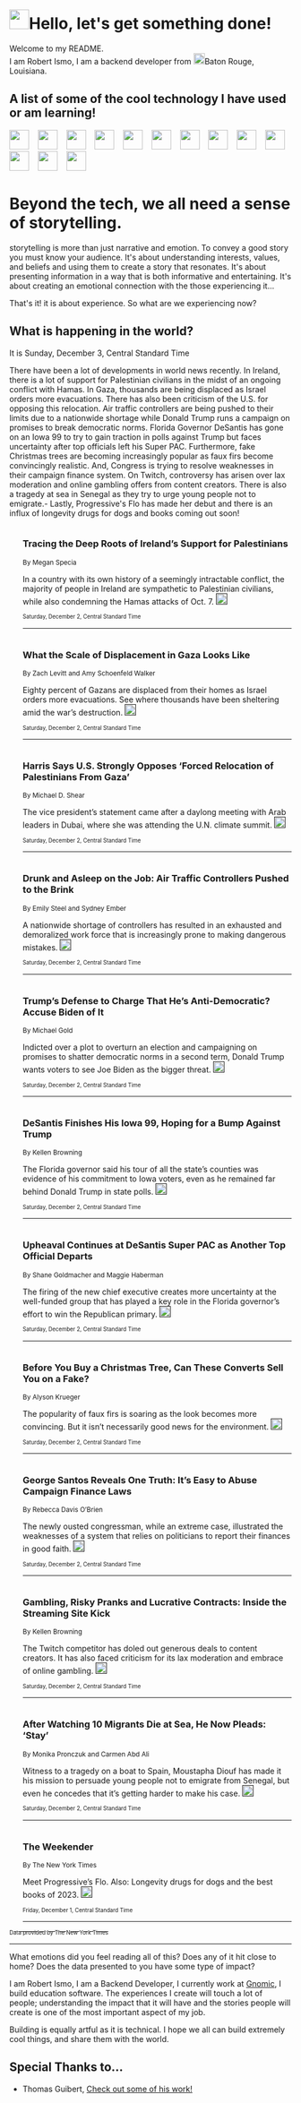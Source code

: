 <h1><img src="https://emojis.slackmojis.com/emojis/images/1643514375/3493/hot-coffee.gif?1643514375" width="35"/>Hello, let's get something done!</h1>

<p>Welcome to my README.<br/>
I am Robert Ismo, I am a backend developer from <img src="https://emojis.slackmojis.com/emojis/images/1638395689/50435/moulin_rouge.png?1638395689" width="20"/>Baton Rouge, Louisiana.</p>
<h2>A list of some of the cool technology I have used or am learning!</h2>
<p>
<img src="https://emojis.slackmojis.com/emojis/images/1643516091/21142/meow_bongotap.gif?1643516091" width="35" alt="">
<img src="https://img.shields.io/badge/Favorite%20Frontend%20Framework-SvelteKit-f83903" alt="">
<img src="https://img.shields.io/badge/Second%20Favorite-Vue-40b581" alt="">
<img src="https://img.shields.io/badge/Most%20Used%20Runtime-Nodejs-78b061" alt="">
<img src="https://emojis.slackmojis.com/emojis/images/1643517416/34482/fire.gif?1643517416" width="35" alt="">
<img src="https://img.shields.io/badge/Javascript%20But%20Better-Typescript-0078ca" alt="">
<img src="https://img.shields.io/badge/Favorite%20Language-Elixir-3e244d" alt="">
<img src="https://img.shields.io/badge/Containerize%20Everything-Docker-6ac9ef" alt="">
<img src="https://emojis.slackmojis.com/emojis/images/1643514596/5999/meow_party.gif?1643514596" width="35" alt="">
<img src="https://img.shields.io/badge/API%20Love%20Language-Graphql-de32a5" alt="">
<img src="https://img.shields.io/badge/Our%20Favorite%20Version%20Controller-Git-e94f33" alt="">
<img src="https://img.shields.io/badge/Favorite%20Database-Redis-d42d1d" alt="">
<img src="https://emojis.slackmojis.com/emojis/images/1643514559/5584/deployparrot.gif?1643514559" width="35" alt="">
<img src="https://img.shields.io/badge/Container%20Interstate-RabbitMQ-f66200" alt="">
<img src="https://img.shields.io/badge/Gotta%20Learn-Kubernetes-316adf" alt="">
<img src="https://img.shields.io/badge/Really%20Mature%20Now-WASM-654fef" alt="">
<img src="https://emojis.slackmojis.com/emojis/images/1666642497/61942/dance_vibe.gif?1666642497" width="35" alt="">
<img src="https://img.shields.io/badge/For%20My%20M1-ARM64-657d96" alt="">
<img src="https://img.shields.io/badge/Loving%20This%20So%20Much-TailwindCSS-17bcb5" alt="">
<img src="https://img.shields.io/badge/Cool%20Build%20Tool-Vite-f9cb24" alt="">
<img src="https://emojis.slackmojis.com/emojis/images/1669231376/62819/working-on-it.gif?1669231376" width="35" alt="">
<img src="https://img.shields.io/badge/Fun%20and%20Easy%20Database-MongoDB-5f8c49" alt="">
<img src="https://img.shields.io/badge/JS%20Life%20Support-NPM-c73737" alt="">
<img src="https://img.shields.io/badge/I%20Liked%20It-DynamoDB-0073b9" alt="">
<img src="https://emojis.slackmojis.com/emojis/images/1643514045/46/question.gif?1643514045" width="35" alt="">
<img src="https://img.shields.io/badge/cool-React-60d6f9" alt="">
<img src="https://img.shields.io/badge/Future%20Big%20Project-Lambda-f37e00" alt="">
<img src="https://img.shields.io/badge/NPM%20But%20Better-PNPM-f1aa07" alt="">
<img src="https://emojis.slackmojis.com/emojis/images/1643514943/9662/fbwow.gif?1643514943" width="35" alt="">
<img src="https://img.shields.io/badge/First%20Language-C-662079" alt="">
<img src="https://img.shields.io/badge/Where%20I%20Deploy%20Frontend-Vercel-000000" alt="">
<img src="https://img.shields.io/badge/Who%20Does%20not%20Want%20an%20App-Swift-f9492a" alt="">
<img src="https://emojis.slackmojis.com/emojis/images/1643514058/151/javascript.png?1643514058" width="35" alt="">
<img src="https://img.shields.io/badge/cool-Python-fbd542" alt="">
<img src="https://img.shields.io/badge/Favorite%20Something-Stripe-656cdc" alt="">
<img src="https://img.shields.io/badge/Of%20Course-HTML5-ed6327" alt="">
<img src="https://emojis.slackmojis.com/emojis/images/1660415405/60731/bomb.gif?1660415405" width="35" alt="">
<img src="https://img.shields.io/badge/hate-CSS-2964ec" alt="">
<img src="https://img.shields.io/badge/Learning-CircleCI-141215" alt="">
<img src="https://img.shields.io/badge/Learning-Rust-fbbb3b" alt="">
<img src="https://emojis.slackmojis.com/emojis/images/1660415397/60712/writing-hand.gif?1660415397" width="35" alt="">
<img src="https://img.shields.io/badge/Dev%20Browser%20of%20Choice-Firefox-cc4e26" alt="">
<img src="https://img.shields.io/badge/Recoverying%20From%20Windows-UNIX-1781e3" alt="">
<img src="https://img.shields.io/badge/LOVE-LogSeq-90c1c2" alt="">
<img src="https://emojis.slackmojis.com/emojis/images/1643514066/223/kirby.gif?1643514066" width="35" alt="">
<img src="https://img.shields.io/badge/Daily%20Driver-MacOS-e6e6e8" alt="">
<img src="https://img.shields.io/badge/Git%20Server-Github-000000" alt="">
<img src="https://img.shields.io/badge/enjoyable-EC2-f17428" alt="">
<img src="https://emojis.slackmojis.com/emojis/images/1643514239/2069/excited.gif?1643514239" width="35" alt="">
</p>
<h1>Beyond the tech, we all need a sense of storytelling.</h1>
<p>storytelling is more than just narrative and emotion. To convey a good story you must know your audience. It's about understanding interests, values, and beliefs and using them to create a story that resonates. It's about presenting information in a way that is both informative and entertaining. It's about creating an emotional connection with the those experiencing it...</p>
<p>That's it! it is about experience. So what are we experiencing now?</p>
<h2>What is happening in the world?</h2>
<p>It is Sunday, December 3, Central Standard Time</p>
<p>
There have been a lot of developments in world news recently. In Ireland, there is a lot of support for Palestinian civilians in the midst of an ongoing conflict with Hamas. In Gaza, thousands are being displaced as Israel orders more evacuations. There has also been criticism of the U.S. for opposing this relocation. Air traffic controllers are being pushed to their limits due to a nationwide shortage while Donald Trump runs a campaign on promises to break democratic norms. Florida Governor DeSantis has gone on an Iowa 99 to try to gain traction in polls against Trump but faces uncertainty after top officials left his Super PAC. Furthermore, fake Christmas trees are becoming increasingly popular as faux firs become convincingly realistic. And, Congress is trying to resolve weaknesses in their campaign finance system. On Twitch, controversy has arisen over lax moderation and online gambling offers from content creators. There is also a tragedy at sea in Senegal as they try to urge young people not to emigrate.- Lastly, Progressive&#39;s Flo has made her debut and there is an influx of longevity drugs for dogs and books coming out soon!</p>
<ol>
<img src="https://img.shields.io/badge/-world-blue" alt="">
<h3>Tracing the Deep Roots of Ireland’s Support for Palestinians</h3>
<sub>By Megan Specia</sub>
<p>In a country with its own history of a seemingly intractable conflict, the majority of people in Ireland are sympathetic to Palestinian civilians, while also condemning the Hamas attacks of Oct. 7.  <a href=""><img src="https://developer.nytimes.com/files/poweredby_nytimes_30b.png?v=1583354208352" height="20"></a></p>
<sub><sub>Saturday, December 2, Central Standard Time</sub></sub>
<hr/>
<img src="https://img.shields.io/badge/-world-blue" alt="">
<h3>What the Scale of Displacement in Gaza Looks Like</h3>
<sub>By Zach Levitt and Amy Schoenfeld Walker</sub>
<p>Eighty percent of Gazans are displaced from their homes as Israel orders more evacuations. See where thousands have been sheltering amid the war’s destruction.  <a href=""><img src="https://developer.nytimes.com/files/poweredby_nytimes_30b.png?v=1583354208352" height="20"></a></p>
<sub><sub>Saturday, December 2, Central Standard Time</sub></sub>
<hr/>
<img src="https://img.shields.io/badge/-world-blue" alt="">
<h3>Harris Says U.S. Strongly Opposes ‘Forced Relocation of Palestinians From Gaza’</h3>
<sub>By Michael D. Shear</sub>
<p>The vice president’s statement came after a daylong meeting with Arab leaders in Dubai, where she was attending the U.N. climate summit.  <a href=""><img src="https://developer.nytimes.com/files/poweredby_nytimes_30b.png?v=1583354208352" height="20"></a></p>
<sub><sub>Saturday, December 2, Central Standard Time</sub></sub>
<hr/>
<img src="https://img.shields.io/badge/-business-blue" alt="">
<h3>Drunk and Asleep on the Job: Air Traffic Controllers Pushed to the Brink</h3>
<sub>By Emily Steel and Sydney Ember</sub>
<p>A nationwide shortage of controllers has resulted in an exhausted and demoralized work force that is increasingly prone to making dangerous mistakes.  <a href=""><img src="https://developer.nytimes.com/files/poweredby_nytimes_30b.png?v=1583354208352" height="20"></a></p>
<sub><sub>Saturday, December 2, Central Standard Time</sub></sub>
<hr/>
<img src="https://img.shields.io/badge/-us-blue" alt="">
<h3>Trump’s Defense to Charge That He’s Anti-Democratic? Accuse Biden of It</h3>
<sub>By Michael Gold</sub>
<p>Indicted over a plot to overturn an election and campaigning on promises to shatter democratic norms in a second term, Donald Trump wants voters to see Joe Biden as the bigger threat.  <a href=""><img src="https://developer.nytimes.com/files/poweredby_nytimes_30b.png?v=1583354208352" height="20"></a></p>
<sub><sub>Saturday, December 2, Central Standard Time</sub></sub>
<hr/>
<img src="https://img.shields.io/badge/-us-blue" alt="">
<h3>DeSantis Finishes His Iowa 99, Hoping for a Bump Against Trump</h3>
<sub>By Kellen Browning</sub>
<p>The Florida governor said his tour of all the state’s counties was evidence of his commitment to Iowa voters, even as he remained far behind Donald Trump in state polls.  <a href=""><img src="https://developer.nytimes.com/files/poweredby_nytimes_30b.png?v=1583354208352" height="20"></a></p>
<sub><sub>Saturday, December 2, Central Standard Time</sub></sub>
<hr/>
<img src="https://img.shields.io/badge/-us-blue" alt="">
<h3>Upheaval Continues at DeSantis Super PAC as Another Top Official Departs</h3>
<sub>By Shane Goldmacher and Maggie Haberman</sub>
<p>The firing of the new chief executive creates more uncertainty at the well-funded group that has played a key role in the Florida governor’s effort to win the Republican primary.  <a href=""><img src="https://developer.nytimes.com/files/poweredby_nytimes_30b.png?v=1583354208352" height="20"></a></p>
<sub><sub>Saturday, December 2, Central Standard Time</sub></sub>
<hr/>
<img src="https://img.shields.io/badge/-style-blue" alt="">
<h3>Before You Buy a Christmas Tree, Can These Converts Sell You on a Fake?</h3>
<sub>By Alyson Krueger</sub>
<p>The popularity of faux firs is soaring as the look becomes more convincing. But it isn’t necessarily good news for the environment.  <a href=""><img src="https://developer.nytimes.com/files/poweredby_nytimes_30b.png?v=1583354208352" height="20"></a></p>
<sub><sub>Saturday, December 2, Central Standard Time</sub></sub>
<hr/>
<img src="https://img.shields.io/badge/-us-blue" alt="">
<h3>George Santos Reveals One Truth: It’s Easy to Abuse Campaign Finance Laws</h3>
<sub>By Rebecca Davis O’Brien</sub>
<p>The newly ousted congressman, while an extreme case, illustrated the weaknesses of a system that relies on politicians to report their finances in good faith.  <a href=""><img src="https://developer.nytimes.com/files/poweredby_nytimes_30b.png?v=1583354208352" height="20"></a></p>
<sub><sub>Saturday, December 2, Central Standard Time</sub></sub>
<hr/>
<img src="https://img.shields.io/badge/-technology-blue" alt="">
<h3>Gambling, Risky Pranks and Lucrative Contracts: Inside the Streaming Site Kick</h3>
<sub>By Kellen Browning</sub>
<p>The Twitch competitor has doled out generous deals to content creators. It has also faced criticism for its lax moderation and embrace of online gambling.  <a href=""><img src="https://developer.nytimes.com/files/poweredby_nytimes_30b.png?v=1583354208352" height="20"></a></p>
<sub><sub>Saturday, December 2, Central Standard Time</sub></sub>
<hr/>
<img src="https://img.shields.io/badge/-world-blue" alt="">
<h3>After Watching 10 Migrants Die at Sea, He Now Pleads: ‘Stay’</h3>
<sub>By Monika Pronczuk and Carmen Abd Ali</sub>
<p>Witness to a tragedy on a boat to Spain, Moustapha Diouf has made it his mission to persuade young people not to emigrate from Senegal, but even he concedes that it’s getting harder to make his case.  <a href=""><img src="https://developer.nytimes.com/files/poweredby_nytimes_30b.png?v=1583354208352" height="20"></a></p>
<sub><sub>Saturday, December 2, Central Standard Time</sub></sub>
<hr/>
<img src="https://img.shields.io/badge/-nyregion-blue" alt="">
<h3>The Weekender</h3>
<sub>By The New York Times</sub>
<p>Meet Progressive’s Flo. Also: Longevity drugs for dogs and the best books of 2023.  <a href=""><img src="https://developer.nytimes.com/files/poweredby_nytimes_30b.png?v=1583354208352" height="20"></a></p>
<sub><sub>Friday, December 1, Central Standard Time</sub></sub>
<hr/>
</ol>
<a href="https://developer.nytimes.com"><sub><sub>Data provided by The New York Times</sub></sub></a>
<hr/>
<p>What emotions did you feel reading all of this? Does any of it hit close to home? Does the data presented to you have some type of impact?</p>
<p>I am Robert Ismo, I am a Backend Developer, I currently work at <a href="https://gnomic.education/">Gnomic</a>, I build education software. The experiences I create will touch a lot of people; understanding the impact that it will have and the stories people will create is one of the most important aspect of my job.</p>
<p>Building is equally artful as it is technical. I hope we all can build extremely cool things, and share them with the world.</p>
<h2>Special Thanks to...</h2>
<ul>
<li>Thomas Guibert, <a href="https://github.com/thmsgbrt/thmsgbrt">Check out some of his work!</a></li>
</ul>